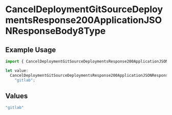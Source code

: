 # CancelDeploymentGitSourceDeploymentsResponse200ApplicationJSONResponseBody8Type

## Example Usage

```typescript
import { CancelDeploymentGitSourceDeploymentsResponse200ApplicationJSONResponseBody8Type } from "@vercel/sdk/models/operations/canceldeployment.js";

let value:
  CancelDeploymentGitSourceDeploymentsResponse200ApplicationJSONResponseBody8Type =
    "gitlab";
```

## Values

```typescript
"gitlab"
```
